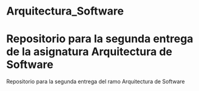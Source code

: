 # Arquitectura_Software

Repositorio para la segunda entrega de la asignatura Arquitectura de Software
=======
Repositorio para la segunda entrega del ramo Arquitectura de Software
